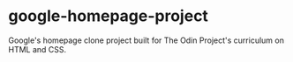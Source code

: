 # google-homepage-project
Google's homepage clone project built for The Odin Project's curriculum on HTML and CSS.
